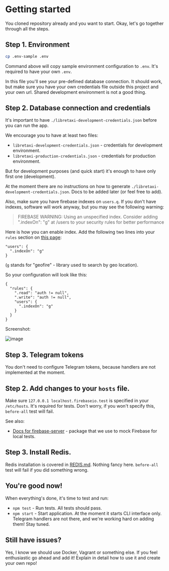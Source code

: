 # Getting started

You cloned repository already and you want to start. Okay, let's go together
through all the steps.

## Step 1. Environment

```bash
cp .env-sample .env
```

Command above will copy sample environment configuration to `.env`. It's required
to have your own `.env`.

In this file you'll see your pre-defined database connection. It should work,
but make sure you have your own credentials file outside this project and
your own url. Shared development environment is not a good thing.

## Step 2. Database connection and credentials

It's important to have `./libretaxi-development-credentials.json` before you can run the app.

We encourage you to have at least two files:

* `libretaxi-development-credentials.json` - credentials for development environment.
* `libretaxi-production-credentials.json` - credentials for production environment.

But for development purposes (and quick start) it's enough to have only first one (development).

At the moment there are no instructions on how to generate `./libretaxi-development-credentials.json`. Docs to be added later (or feel free to add).

Also, make sure you have firebase indexes on `users.q`. If you don't have indexes, software will work anyway, but you may see the following warning:

> FIREBASE WARNING: Using an unspecified index. Consider adding ".indexOn": "g" at /users to your security rules for better performance

Here is how you can enable index. Add the following two lines into your `rules` section on [this page](https://console.firebase.google.com/project/libretaxi-development/database/rules):

```
"users": {
  ".indexOn": "g"
}
```

(`g` stands for "geofire" - library used to search by geo location).

So your configuration will look like this:

```
{
  "rules": {
    ".read": "auth != null",
    ".write": "auth != null",
    "users": {
      ".indexOn": "g"
    }
  }
}
```

Screenshot:

![image](https://cloud.githubusercontent.com/assets/1477672/18611416/2591e534-7ced-11e6-9fd4-240385778d89.png)



## Step 3. Telegram tokens

You don't need to configure Telegram tokens, because handlers are not implemented
at the moment.

## Step 2. Add changes to your `hosts` file.

Make sure `127.0.0.1 localhost.firebaseio.test` is specified in your `/etc/hosts`.
It's required for tests. Don't worry, if you won't specify this, `before-all` test
will fail.

See also:

* [Docs for firebase-server](https://github.com/urish/firebase-server/blob/master/README.md) -
package that we use to mock Firebase for local tests.

## Step 3. Install Redis.

Redis installation is covered in [REDIS.md](REDIS.md). Nothing fancy here. `before-all` test
will fail if you did something wrong.

## You're good now!

When everything's done, it's time to test and run:

* `npm test` - Run tests. All tests should pass.
* `npm start` - Start application. At the moment it starts CLI interface only. Telegram
  handlers are not there, and we're working hard on adding them! Stay tuned.

## Still have issues?

Yes, I know we should use Docker, Vagrant or something else. If you feel enthusiastic
go ahead and add it! Explain in detail how to use it and create your own repo!
